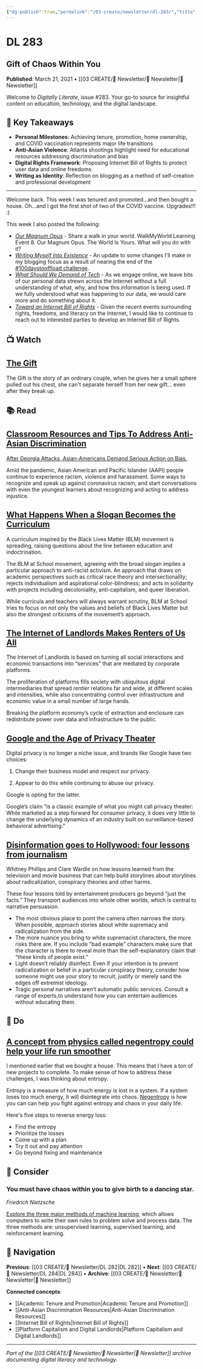 ```yaml
---
{"dg-publish":true,"permalink":"/03-create/newsletter/dl-283/","title":"Gift of Chaos Within You","tags":["tenure-promotion","covid-vaccine","anti-asian-discrimination","internet-bill-of-rights","data-privacy","writing-identity"],"created":"2021-03-21","updated":"2025-01-29"}
---
```



# DL 283
## Gift of Chaos Within You

**Published**: March 21, 2021 • [[03 CREATE/📧 Newsletter/📧 Newsletter\|📧 Newsletter]]

Welcome to *Digitally Literate*, issue #283. Your go-to source for insightful content on education, technology, and the digital landscape.

## 🔖 Key Takeaways
- **Personal Milestones**: Achieving tenure, promotion, home ownership, and COVID vaccination represents major life transitions
- **Anti-Asian Violence**: Atlanta shootings highlight need for educational resources addressing discrimination and bias
- **Digital Rights Framework**: Proposing Internet Bill of Rights to protect user data and online freedoms
- **Writing as Identity**: Reflection on blogging as a method of self-creation and professional development

---

Welcome back. This week I was tenured and promoted...and then bought a house. Oh...and I got the first shot of two of the COVID vaccine. Upgrades!!! :)

This week I also posted the following:

- *[Our Magnum Opus](https://walkmy.world/start-walking/walk2021/le8/)* \- Share a walk in your world. WalkMyWorld Learning Event 8. Our Magnum Opus. The World Is Yours. What will you do with it?
- *[Writing Myself Into Existence](https://wiobyrne.com/writing-myself-into-existence/)* \- An update to some changes I'll make in my blogging focus as a result of nearing the end of the [#100daystooffload challenge](https://100daystooffload.com/).
- *[What Should We Demand of Tech](https://wiobyrne.com/what-should-we-demand-of-tech/)* \- As we engage online, we leave bits of our personal data strewn across the Internet without a full understanding of what, why, and how this information is being used. If we fully understood what was happening to our data, we would care more and do something about it. 
- *[Toward an Internet Bill of Rights](https://wiobyrne.com/internet-bill-of-rights/)* \- Given the recent events surrounding rights, freedoms, and literacy on the Internet, I would like to continue to reach out to interested parties to develop an Internet Bill of Rights.

## 📺 Watch

## [The Gift](https://www.youtube.com/watch?v=eOFeSM1E2F0)

The Gift is the story of an ordinary couple, when he gives her a small sphere pulled out his chest, she can't separate herself from her new gift… even after they break up.

## 📚 Read

## [Classroom Resources and Tips To Address Anti-Asian Discrimination](https://www.weareteachers.com/resources-anti-asian-discrimination/)

[After Georgia Attacks, Asian-Americans Demand Serious Action on Bias.](https://www.nytimes.com/2021-03-18/us/asian-bias-atlanta-shooting.html) 

Amid the pandemic, Asian American and Pacific Islander (AAPI) people continue to experience racism, violence and harassment. Some ways to recognize and speak up against coronavirus racism, and start conversations with even the youngest learners about recognizing and acting to address injustice.

## [What Happens When a Slogan Becomes the Curriculum](https://www.theatlantic.com/ideas/archive/2021/03/should-black-lives-matter-agenda-be-taught-school/618277/)

A curriculum inspired by the Black Lives Matter (BLM) movement is spreading, raising questions about the line between education and indoctrination.

The BLM at School movement, agreeing with the broad slogan implies a particular approach to anti-racist activism. An approach that draws on academic perspectives such as critical race theory and intersectionality; rejects individualism and aspirational color-blindness; and acts in solidarity with projects including decoloniality, anti-capitalism, and queer liberation.

While curricula and teachers will always warrant scrutiny, BLM at School tries to focus on not only the values and beliefs of Black Lives Matter but also the strongest criticisms of the movement’s approach.

## [The Internet of Landlords Makes Renters of Us All](https://thereboot.com/the-internet-of-landlords-makes-renters-of-us-all/)

The Internet of Landlords is based on turning all social interactions and economic transactions into “services” that are mediated by corporate platforms. 

The proliferation of platforms fills society with ubiquitous digital intermediaries that spread *rentier* relations far and wide, at different scales and intensities, while also concentrating control over infrastructure and economic value in a small number of large hands.
 
Breaking the platform economy’s cycle of extraction and enclosure can redistribute power over data and infrastructure to the public. 

## [Google and the Age of Privacy Theater](https://www.wired.com/story/google-floc-age-privacy-theater/)

Digital privacy is no longer a niche issue, and brands like Google have two choices:

1. Change their business model and respect our privacy.
 
2. Appear to do this while continuing to abuse our privacy.

Google is opting for the latter.

Google’s claim “is a classic example of what you might call privacy theater: While marketed as a step forward for consumer privacy, it does very little to change the underlying dynamics of an industry built on surveillance-based behavioral advertising.”

## [ Disinformation goes to Hollywood: four lessons from journalism](https://firstdraftnews.org/latest/disinfo-hollywood/)

Whitney Phillips and Clare Wardle on how lessons learned from the television and movie business that can help build storylines about storylines about radicalization, conspiracy theories and other harms.

These four lessons told by entertainment producers go beyond “just the facts.” They transport audiences into whole other worlds, which is central to narrative persuasion.

- The most obvious place to point the camera often narrows the story. When possible, approach stories about white supremacy and radicalization from the side. 
- The more nuance you bring to white supremacist characters, the more risks there are. If you include “bad example” characters make sure that the character is there to reveal more than the self-explanatory claim that “these kinds of people exist.”
- Light doesn’t reliably disinfect. Even if your intention is to prevent radicalization or belief in a particular conspiracy theory, consider how someone might use your story to recruit, justify or merely sand the edges off extremist ideology.
- Tragic personal narratives aren’t automatic public services. Consult a range of experts,to understand how you can entertain audiences without educating them.

## 🔨 Do

## [A concept from physics called negentropy could help your life run smoother](https://phys.org/news/2021-03-concept-physics-negentropy-life-smoother.html)

I mentioned earlier that we bought a house. This means that I have a ton of new projects to complete. To make sense of how to address these challenges, I was thinking about entropy.

Entropy is a measure of how much energy is lost in a system. If a system loses too much energy, it will disintegrate into chaos. [Negentropy](https://en.wikipedia.org/wiki/Negentropy) is how you can can help you fight against entropy and chaos in your daily life.

Here's five steps to reverse energy loss:
 
- Find the entropy
- Prioritize the losses
- Come up with a plan
- Try it out and pay attention
- Go beyond fixing and maintenance


## 🤔 Consider

### You must have chaos within you to give birth to a dancing star.

*Friedrich Nietzsche*

[Explore the three major methods of machine learning](https://www.youtube.com/watch?v=0yCJMt9Mx9c), which allows computers to write their own rules to problem solve and process data. The three methods are: unsupervised learning, supervised learning, and reinforcement learning.

## 🔗 Navigation

**Previous**: [[03 CREATE/📧 Newsletter/DL 282\|DL 282]] • **Next**: [[03 CREATE/📧 Newsletter/DL 284\|DL 284]] • **Archive**: [[03 CREATE/📧 Newsletter/📧 Newsletter\|📧 Newsletter]]

**Connected concepts**:
- [[Academic Tenure and Promotion\|Academic Tenure and Promotion]]
- [[Anti-Asian Discrimination Resources\|Anti-Asian Discrimination Resources]]
- [[Internet Bill of Rights\|Internet Bill of Rights]]
- [[Platform Capitalism and Digital Landlords\|Platform Capitalism and Digital Landlords]]

---

*Part of the [[03 CREATE/📧 Newsletter/📧 Newsletter\|📧 Newsletter]] archive documenting digital literacy and technology.*